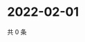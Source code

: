 # 2022-02-01

共 0 条

<!-- BEGIN WEIBO -->
<!-- 最后更新时间 Tue Feb 01 2022 20:23:11 GMT+0800 (China Standard Time) -->

<!-- END WEIBO -->
